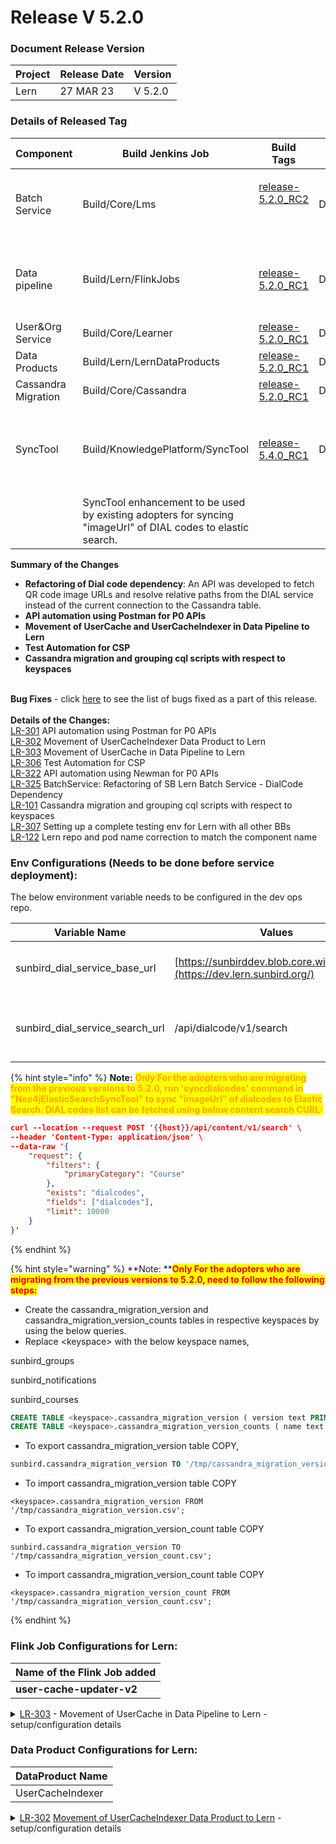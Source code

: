 # Release V 5.2.0

### Document Release Version <a href="#document-release-version" id="document-release-version"></a>

| Project | Release Date | Version |
| ------- | ------------ | ------- |
| Lern    | 27 MAR 23    | V 5.2.0 |

### Details of Released Tag

| Component           | Build Jenkins Job                | Build Tags                                                                                                                                              | Deploy Jenkins Job                                  | Deploy Tags                                                                                                                            | Comment                                                                                                       |
| ------------------- | -------------------------------- | ------------------------------------------------------------------------------------------------------------------------------------------------------- | --------------------------------------------------- | -------------------------------------------------------------------------------------------------------------------------------------- | ------------------------------------------------------------------------------------------------------------- |
| Batch Service       | Build/Core/Lms                   | <p><a href="https://github.com/Sunbird-Lern/sunbird-course-service/releases/tag/release-5.2.0_RC2">release-5.2.0_RC2</a></p><p><br></p>                 | Deploy/Kubernetes/Lms                               | [release-5.2.0-lern](https://github.com/project-sunbird/sunbird-devops/tree/release-5.2.0-lern)                                        |                                                                                                               |
| Data pipeline       | Build/Lern/FlinkJobs             | [release-5.2.0\_RC1](https://github.com/Sunbird-Lern/data-pipeline/releases/tag/release-5.2.0\_RC1)                                                     | Deploy/Lern/FlinkJobs                               | [release-5.2.0\_RC1](https://github.com/Sunbird-Lern/data-pipeline/releases/tag/release-5.2.0\_RC1)                                    | deploy the **user-cache-updater-v2** flink job only                                                           |
| User\&Org Service   | Build/Core/Learner               | [release-5.2.0\_RC1](http://localhost:5000/s/aQ7wCJOT0ZaejHUiD6sb/about/product-and-developer-guide/adapters/file-adapter/excel-ftp-and-sftp-handler)   | Deploy/Kubernetes/Learner                           | [release-5.2.0-lern](https://github.com/project-sunbird/sunbird-devops/tree/release-5.2.0-lern)                                        |                                                                                                               |
| Data Products       | Build/Lern/LernDataProducts      | [release-5.2.0\_RC1](https://github.com/Sunbird-Lern/data-products/releases/tag/release-5.2.0\_RC1)                                                     | Deploy/Lern/LernDataProducts                        | [release-5.2.0\_RC1](https://github.com/Sunbird-Lern/data-products/releases/tag/release-5.2.0\_RC1)                                    |                                                                                                               |
| Cassandra Migration | Build/Core/Cassandra             | [release-5.2.0\_RC1](https://github.com/Sunbird-Lern/sunbird-utils/releases/tag/release-5.2.0\_RC1)                                                     | Deploy/Kubernetes/Cassandra                         | [release-5.2.0-lern](https://github.com/project-sunbird/sunbird-devops/tree/release-5.2.0-lern)                                        |                                                                                                               |
| SyncTool            | Build/KnowledgePlatform/SyncTool | [release-5.4.0\_RC1](https://github.com/Sunbird-Knowlg/sunbird-learning-platform/releases/tag/release-5.4.0\_RC1)                                       | Deploy/KnowledgePlatform/Neo4jElasticSearchSyncTool | <p>cmd: syncdialcodes<br><br>Sample params: </p><pre><code>--ids U7J3S8,R9Y6W5,Y3U3F1,D5C3D6,A7R6H3,J4F5V2,E1P7P2,Y5X5T7
</code></pre> | SyncTool enhancement to be used by existing adopters for syncing "imageUrl" of DIAL codes to elastic search.  |

**Summary of the Changes**

* **Refactoring of Dial code dependency**: An API was developed to fetch QR code image URLs and resolve relative paths from the DIAL service instead of the current connection to the Cassandra table.
* **API automation using Postman for P0 APIs**
* **Movement of UserCache and UserCacheIndexer in Data Pipeline to Lern**
* **Test Automation for CSP**
* **Cassandra migration and grouping cql scripts with respect to keyspaces**

\
**Bug Fixes** - click [here](https://project-sunbird.atlassian.net/browse/LR-405?jql=created%20%3E%3D%202023-02-22%20AND%20created%20%3C%3D%202023-03-22%20AND%20project%20%3D%20LR%20AND%20issuetype%20%3D%20Bug%20AND%20status%20in%20\(%22Failed%20Validation%22%2C%20%22In%20Development%22%2C%20%22In%20Validation%22%2C%20Open%2C%20%22Selected%20for%20Contribution%22\)%20AND%20affectedVersion%20in%20\(5.2.0%2C%205.2.0.0\)%20AND%20labels%20%3D%20External\_BB\_Issue%20ORDER%20BY%20created%20DESC) to see the list of bugs fixed as a part of this release.\
\
**Details of the Changes:**\
[LR-301](https://project-sunbird.atlassian.net/browse/LR-301) API automation using Postman for P0 APIs\
[LR-302](https://project-sunbird.atlassian.net/browse/LR-302) Movement of UserCacheIndexer Data Product to Lern \
[LR-303](https://project-sunbird.atlassian.net/browse/LR-303) Movement of UserCache in Data Pipeline to Lern\
[LR-306](https://project-sunbird.atlassian.net/browse/LR-306) Test Automation for CSP \
[LR-322](https://project-sunbird.atlassian.net/browse/LR-322) API automation using Newman for P0 APIs\
[LR-325](https://project-sunbird.atlassian.net/browse/LR-325) BatchService: Refactoring of SB Lern Batch Service - DialCode Dependency \
[LR-101](https://project-sunbird.atlassian.net/browse/LR-101) Cassandra migration and grouping cql scripts with respect to keyspaces\
[LR-307](https://project-sunbird.atlassian.net/browse/LR-307) Setting up a complete testing env for Lern with all other BBs\
[LR-122](https://project-sunbird.atlassian.net/browse/LR-122) Lern repo and pod name correction to match the component name

### Env Configurations (Needs to be done before service deployment):

The below environment variable needs to be configured in the dev ops repo.

| Variable Name                       | Values                                                                    | Comments                                    |
| ----------------------------------- | ------------------------------------------------------------------------- | ------------------------------------------- |
| sunbird\_dial\_service\_base\_url   | [https://sunbirddev.blob.core.windows.net](https://dev.lern.sunbird.org/) | To store the dial service base path         |
| sunbird\_dial\_service\_search\_url | /api/dialcode/v1/search                                                   | To store the search url of the dial service |

{% hint style="info" %}
**Note:** <mark style="color:orange;">**Only For the adopters who are migrating from the previous versions to 5.2.0, run 'syncdialcodes' command in "Neo4jElasticSearchSyncTool" to sync "imageUrl" of dialcodes to Elastic Search. DIAL codes list can be fetched using below content search CURL:**</mark>

```json
curl --location --request POST '{{host}}/api/content/v1/search' \
--header 'Content-Type: application/json' \
--data-raw '{
    "request": {
        "filters": {
            "primaryCategory": "Course"
        },
        "exists": "dialcodes",
        "fields": ["dialcodes"],
        "limit": 10000
    }
}'
```
{% endhint %}



{% hint style="warning" %}
**Note: **<mark style="color:red;">**Only For the adopters who are migrating from the previous versions to 5.2.0, need to follow the following steps:**</mark>

* Create the cassandra\_migration\_version and cassandra\_migration\_version\_counts tables in respective keyspaces by using the below queries.
* Replace \<keyspace> with the below keyspace names,

&#x20;                   sunbird\_groups&#x20;

&#x20;                   sunbird\_notifications&#x20;

&#x20;                   sunbird\_courses

```sql
CREATE TABLE <keyspace>.cassandra_migration_version ( version text PRIMARY KEY, checksum int, description text, execution_time int, installed_by text, installed_on timestamp, installed_rank int, script text, success boolean, type text, version_rank int ) WITH bloom_filter_fp_chance = 0.01 AND caching = {'keys': 'ALL', 'rows_per_partition': 'NONE'} AND comment = '' AND compaction = {'class': 'org.apache.cassandra.db.compaction.SizeTieredCompactionStrategy', 'max_threshold': '32', 'min_threshold': '4'} AND compression = {'chunk_length_in_kb': '64', 'class': 'org.apache.cassandra.io.compress.LZ4Compressor'} AND crc_check_chance = 1.0 AND dclocal_read_repair_chance = 0.1 AND default_time_to_live = 0 AND gc_grace_seconds = 864000 AND max_index_interval = 2048 AND memtable_flush_period_in_ms = 0 AND min_index_interval = 128 AND read_repair_chance = 0.0 AND speculative_retry = '99PERCENTILE';
CREATE TABLE <keyspace>.cassandra_migration_version_counts ( name text PRIMARY KEY, count counter ) WITH bloom_filter_fp_chance = 0.01 AND caching = {'keys': 'ALL', 'rows_per_partition': 'NONE'} AND comment = '' AND compaction = {'class': 'org.apache.cassandra.db.compaction.SizeTieredCompactionStrategy', 'max_threshold': '32', 'min_threshold': '4'} AND compression = {'chunk_length_in_kb': '64', 'class': 'org.apache.cassandra.io.compress.LZ4Compressor'} AND crc_check_chance = 1.0 AND dclocal_read_repair_chance = 0.1 AND default_time_to_live = 0 AND gc_grace_seconds = 864000 AND max_index_interval = 2048 AND memtable_flush_period_in_ms = 0 AND min_index_interval = 128 AND read_repair_chance = 0.0 AND speculative_retry = '99PERCENTILE';
```

* To export cassandra\_migration\_version table COPY,

```sql
sunbird.cassandra_migration_version TO '/tmp/cassandra_migration_version.csv';
```

* To import cassandra\_migration\_version table COPY&#x20;

```
<keyspace>.cassandra_migration_version FROM '/tmp/cassandra_migration_version.csv';
```

* To export cassandra\_migration\_version\_count table COPY&#x20;

```
sunbird.cassandra_migration_version TO '/tmp/cassandra_migration_version_count.csv';
```

* To import cassandra\_migration\_version\_count table COPY&#x20;

```
<keyspace>.cassandra_migration_version_count FROM '/tmp/cassandra_migration_version_count.csv';
```
{% endhint %}

### Flink Job Configurations for Lern:

| Name of the Flink Job added |
| --------------------------- |
| **user-cache-updater-v2**   |

<details>

<summary><a href="https://project-sunbird.atlassian.net/browse/LR-303">LR-303</a> - Movement of UserCache in Data Pipeline to Lern - setup/configuration details</summary>

Flink **build** Jenkins job name: **/Build/job/Lern/job/FlinkJobs**

Flink **deploy** Jenkins job name:&#x20;

**/Deploy/job/\<environment>/job/Lern/job/FlinkJobs/user-cache-updater-v2**\
\


</details>

### **Data Product Configurations for Lern:**

| DataProduct Name |
| ---------------- |
| UserCacheIndexer |

<details>

<summary><a href="https://project-sunbird.atlassian.net/browse/LR-302">LR-302</a> <a href="https://project-sunbird.atlassian.net/browse/LR-302">Movement of UserCacheIndexer Data Product to Lern</a> - setup/configuration details</summary>

Please define the below configuration in Dataproducts (lern-data-products/src/main/resources/application.conf) for the UserCacheIndexerJob data product to work,

```
redis.host=__redis_host__
redis.port="6379"
redis.connection.max=20
location.db.redis.key.expiry.seconds=3600
redis.connection.idle.max=20
redis.connection.idle.min=10
redis.connection.minEvictableIdleTimeSeconds=120
redis.connection.timeBetweenEvictionRunsSeconds=300
redis.max.pipeline.size="100000"
#CassandraToRedis Config
spark.cassandra.connection.host="localhost"
cassandra.user.keyspace="sunbird"
cassandra.user.table="user"
redis.user.database.index="12"
redis.user.input.index="4"
redis.user.backup.dir="src/mount/data/analytics/content-snapshot/redisbackup"
redis.scan.count="100000"
redis.user.index.source.key="id" # this will be used as key for redis
cassandra.read.timeoutMS="500000"
cassandra.query.retry.count="100"
cassandra.input.consistency.level="LOCAL_QUORUM"
```

</details>
